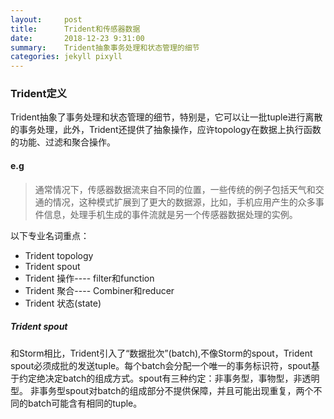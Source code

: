 ```yaml
---
layout:     post
title:      Trident和传感器数据
date:       2018-12-23 9:31:00
summary:    Trident抽象事务处理和状态管理的细节
categories: jekyll pixyll
---
```


### Trident定义
Trident抽象了事务处理和状态管理的细节，特别是，它可以让一批tuple进行离散的事务处理，此外，Trident还提供了抽象操作，应许topology在数据上执行函数的功能、过滤和聚合操作。



#### e.g
> 通常情况下，传感器数据流来自不同的位置，一些传统的例子包括天气和交通的情况，这种模式扩展到了更大的数据源，比如，手机应用产生的众多事件信息，处理手机生成的事件流就是另一个传感器数据处理的实例。

以下专业名词重点：
- Trident topology
- Trident spout
- Trident 操作---- filter和function
- Trident 聚合---- Combiner和reducer
- Trident 状态(state)

##### Trident spout
和Storm相比，Trident引入了“数据批次”(batch),不像Storm的spout，Trident spout必须成批的发送tuple。每个batch会分配一个唯一的事务标识符，spout基于约定绝决定batch的组成方式。spout有三种约定：非事务型，事物型，非透明型。
非事务型spout对batch的组成部分不提供保障，并且可能出现重复，两个不同的batch可能含有相同的tuple。
